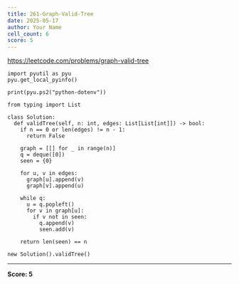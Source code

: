 ```yaml
---
title: 261-Graph-Valid-Tree
date: 2025-05-17
author: Your Name
cell_count: 6
score: 5
---
```


https://leetcode.com/problems/graph-valid-tree


```
import pyutil as pyu
pyu.get_local_pyinfo()
```


```
print(pyu.ps2("python-dotenv"))
```


```
from typing import List
```


```
class Solution:
  def validTree(self, n: int, edges: List[List[int]]) -> bool:
    if n == 0 or len(edges) != n - 1:
      return False

    graph = [[] for _ in range(n)]
    q = deque([0])
    seen = {0}

    for u, v in edges:
      graph[u].append(v)
      graph[v].append(u)

    while q:
      u = q.popleft()
      for v in graph[u]:
        if v not in seen:
          q.append(v)
          seen.add(v)

    return len(seen) == n
```


```
new Solution().validTree()
```


---
**Score: 5**
